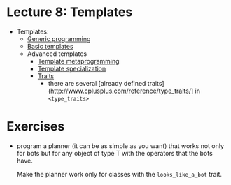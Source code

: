 # Lecture 8: Templates

- Templates: 
    - [Generic programming](http://en.wikipedia.org/wiki/Generic_programming)
    - [Basic templates](http://www.cplusplus.com/doc/tutorial/templates/)
    - Advanced templates
        - [Template metaprogramming](http://en.wikibooks.org/wiki/C%2B%2B_Programming/Templates/Template_Meta-Programming)
        - [Template
          specialization](http://www.cprogramming.com/tutorial/template_specialization.html)
        - [Traits](http://accu.org/index.php/journals/442)
            - there are several [already defined traits](http://www.cplusplus.com/reference/type_traits/] in `<type_traits>`

# Exercises

- program a planner (it can be as simple as you want) that works not only for bots but for any
  object of type T with the operators that the bots have. 
  
  Make the planner work only for classes with the `looks_like_a_bot` trait.

